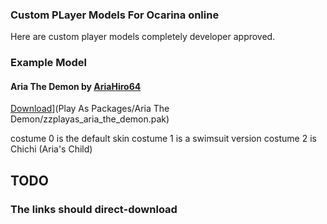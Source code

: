 ### Custom PLayer Models For Ocarina online
Here are custom player models completely developer approved.
### Example Model
#### Aria The Demon by [AriaHiro64](https://github.com/AriaHiro64)
[Download](img/aria-adult.jpg)](Play As Packages/Aria The Demon/zzplayas_aria_the_demon.pak)

costume 0 is the default skin
costume 1 is a swimsuit version
costume 2 is Chichi (Aria's Child)

## TODO
### The links should direct-download
